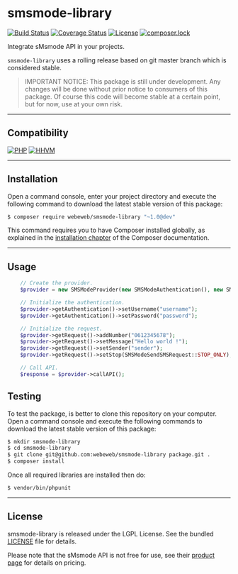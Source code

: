 smsmode-library
===============

[![Build Status](https://travis-ci.org/webeweb/smsmode-library.svg?branch=master)](https://travis-ci.org/webeweb/smsmode-library) [![Coverage Status](https://coveralls.io/repos/github/webeweb/smsmode-library/badge.svg?branch=master)](https://coveralls.io/github/webeweb/smsmode-library?branch=master) [![License](https://poser.pugx.org/webeweb/smsmode-library/license)](https://packagist.org/packages/webeweb/smsmode-library) [![composer.lock](https://poser.pugx.org/webeweb/smsmode-library/composerlock)](https://packagist.org/packages/webeweb/smsmode-library)

Integrate sMsmode API in your projects.

`smsmode-library` uses a rolling release based on git master branch which is
considered stable.

> IMPORTANT NOTICE: This package is still under development. Any changes will be
> done without prior notice to consumers of this package. Of course this code
> will become stable at a certain point, but for now, use at your own risk.

---

## Compatibility

[![PHP](https://img.shields.io/badge/PHP-%5E5.6%7C%5E7.0-blue.svg)](http://php.net) [![HHVM](https://img.shields.io/badge/HHVM-ready-orange.svg)](https://hhvm.com/)

---

## Installation

Open a command console, enter your project directory and execute the following
command to download the latest stable version of this package:

```bash
$ composer require webeweb/smsmode-library "~1.0@dev"
```

This command requires you to have Composer installed globally, as explained
in the [installation chapter](https://getcomposer.org/doc/00-intro.md) of the
Composer documentation.

---

## Usage

```php
	// Create the provider.
	$provider = new SMSModeProvider(new SMSModeAuthentication(), new SMSModeSendSMSRequest());

	// Initialize the authentication.
	$provider->getAuthentication()->setUsername("username");
	$provider->getAuthentication()->setPassword("password");

	// Initialize the request.
	$provider->getRequest()->addNumber("0612345678");
	$provider->getRequest()->setMessage("Hello world !");
	$provider->getRequest()->setSender("sender");
	$provider->getRequest()->setStop(SMSModeSendSMSRequest::STOP_ONLY);

	// Call API.
	$response = $provider->callAPI();
```

## Testing

To test the package, is better to clone this repository on your computer.
Open a command console and execute the following commands to download the latest
stable version of this package:

```bash
$ mkdir smsmode-library
$ cd smsmode-library
$ git clone git@github.com:webeweb/smsmode-library package.git .
$ composer install
```

Once all required libraries are installed then do:

```bash
$ vendor/bin/phpunit
```

---

## License

smsmode-library is released under the LGPL License. See the bundled [LICENSE](LICENSE)
file for details.

Please note that the sMsmode API is not free for use, see their
[product page](https://www.smsmode.com/tarifs-sms/) for details on pricing.

